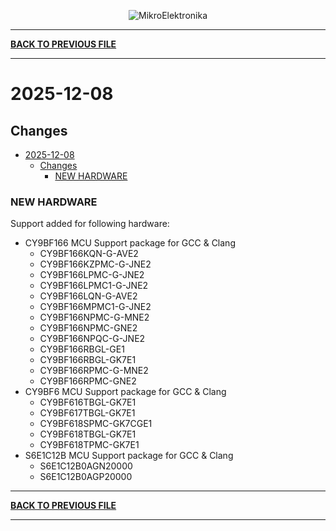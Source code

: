 <p align="center">
  <img src="http://www.mikroe.com/img/designs/beta/logo_small.png?raw=true" alt="MikroElektronika"/>
</p>

---

**[BACK TO PREVIOUS FILE](../changelog.md)**

---

# 2025-12-08

## Changes

- [2025-12-08](#2025-12-08)
  - [Changes](#changes)
    - [NEW HARDWARE](#new-hardware)

### NEW HARDWARE

Support added for following hardware:

+ CY9BF166 MCU Support package for GCC & Clang
  + CY9BF166KQN-G-AVE2
  + CY9BF166KZPMC-G-JNE2
  + CY9BF166LPMC-G-JNE2
  + CY9BF166LPMC1-G-JNE2
  + CY9BF166LQN-G-AVE2
  + CY9BF166MPMC1-G-JNE2
  + CY9BF166NPMC-G-MNE2
  + CY9BF166NPMC-GNE2
  + CY9BF166NPQC-G-JNE2
  + CY9BF166RBGL-GE1
  + CY9BF166RBGL-GK7E1
  + CY9BF166RPMC-G-MNE2
  + CY9BF166RPMC-GNE2
+ CY9BF6 MCU Support package for GCC & Clang
  + CY9BF616TBGL-GK7E1
  + CY9BF617TBGL-GK7E1
  + CY9BF618SPMC-GK7CGE1
  + CY9BF618TBGL-GK7E1
  + CY9BF618TPMC-GK7E1
+ S6E1C12B MCU Support package for GCC & Clang
  + S6E1C12B0AGN20000
  + S6E1C12B0AGP20000

---

**[BACK TO PREVIOUS FILE](../changelog.md)**

---
